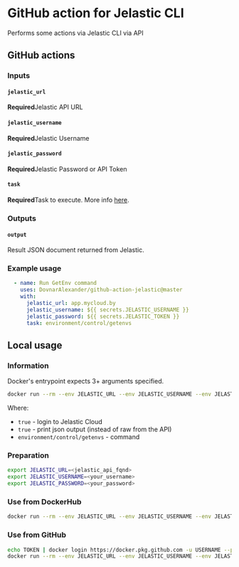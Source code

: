# GitHub action for Jelastic CLI
Performs some actions via Jelastic CLI via API
## GitHub actions
### Inputs
#### `jelastic_url`
**Required**Jelastic API URL
#### `jelastic_username`
**Required**Jelastic Username
#### `jelastic_password`
**Required**Jelastic Password or API Token
#### `task`
**Required**Task to execute. More info [here](https://docs.jelastic.com/cli/).
### Outputs
#### `output`
Result JSON document returned from Jelastic.
### Example usage
```yaml
  - name: Run GetEnv command
    uses: DovnarAlexander/github-action-jelastic@master
    with:
      jelastic_url: app.mycloud.by
      jelastic_username: ${{ secrets.JELASTIC_USERNAME }}
      jelastic_password: ${{ secrets.JELASTIC_TOKEN }}
      task: environment/control/getenvs
```
## Local usage
### Information
Docker's entrypoint expects 3+ arguments specified.
```bash
docker run --rm --env JELASTIC_URL --env JELASTIC_USERNAME --env JELASTIC_PASSWORD aliaksandrdounar/jelastic-cli:latest true true environment/control/getenvs
```
Where:
- `true` - login to Jelastic Cloud
- `true` - print json output (instead of raw from the API)
- `environment/control/getenvs` - command
### Preparation
```bash
export JELASTIC_URL=<jelastic_api_fqnd>
export JELASTIC_USERNAME=<your_username>
export JELASTIC_PASSWORD=<your_password>
```
### Use from DockerHub
```bash
docker run --rm --env JELASTIC_URL --env JELASTIC_USERNAME --env JELASTIC_PASSWORD aliaksandrdounar/jelastic-cli:latest true true environment/control/getenvs
```
### Use from GitHub
```bash
echo TOKEN | docker login https://docker.pkg.github.com -u USERNAME --password-stdin
docker run --rm --env JELASTIC_URL --env JELASTIC_USERNAME --env JELASTIC_PASSWORD docker.pkg.github.com/dovnaralexander/jelastic-docker-image/jelastic-cli:latest true true environment/control/getenvs
```
